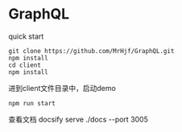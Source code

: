 # GraphQL
quick start
```
git clone https://github.com/MrHjf/GraphQL.git
npm install
cd client
npm install
```
进到client文件目录中，启动demo
```
npm run start
```
查看文档
docsify serve ./docs --port 3005